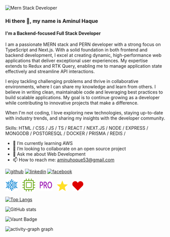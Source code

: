 ![Mern Stack Developer](https://i.ibb.co.com/MDf6p8sc/git.gif)
### Hi there 👋, my name is Aminul Haque 
#### I'm a Backend-focused Full Stack Developer 
 
I am a passionate MERN stack and PERN developer with a strong focus on TypeScript and Next.js. With a solid foundation in both frontend and backend development, I excel at creating dynamic, high-performance web applications that deliver exceptional user experiences. My expertise extends to Redux and RTK Query, enabling me to manage application state effectively and streamline API interactions.
 
I enjoy tackling challenging problems and thrive in collaborative environments, where I can share my knowledge and learn from others. I believe in writing clean, maintainable code and leveraging best practices to build scalable applications. My goal is to continue growing as a developer while contributing to innovative projects that make a difference.
 
When I'm not coding, I love exploring new technologies, staying up-to-date with industry trends, and sharing my insights with the developer community.
 
Skills:   HTML / CSS / JS / TS  / REACT / NEXT.JS / NODE / EXPRESS / MONGODB / POSTGRESQL / DOCKER / PRISMA / REDIS / 
 
- 🌱 I’m currently learning  AWS
- 👯 I’m looking to collaborate on an open source project 
- 💬 Ask me about Web Development 
- 📫 How to reach me: aminuhoque53@gmail.com
 
 
[<img src='https://cdn.jsdelivr.net/npm/simple-icons@3.0.1/icons/github.svg' alt='github' height='40'>]((https://github.com/Aminulhoque01))  [<img src='https://cdn.jsdelivr.net/npm/simple-icons@3.0.1/icons/linkedin.svg' alt='linkedin' height='40'>](https://www.linkedin.com/in/aminulhaque0) [<img src='https://cdn.jsdelivr.net/npm/simple-icons@3.0.1/icons/facebook.svg' alt='facebook' height='40'>](https://www.facebook.com/aminul.haque.web)  
 
<a href='https://archiveprogram.github.com/'><img src='https://raw.githubusercontent.com/acervenky/animated-github-badges/master/assets/acbadge.gif' width='40' height='40'></a> <a href='https://docs.github.com/en/developers'><img src='https://raw.githubusercontent.com/acervenky/animated-github-badges/master/assets/devbadge.gif' width='40' height='40'></a> <a href='https://github.com/pricing'><img src='https://raw.githubusercontent.com/acervenky/animated-github-badges/master/assets/pro.gif' width='40' height='40'></a> <a href='https://stars.github.com/'><img src='https://raw.githubusercontent.com/acervenky/animated-github-badges/master/assets/starbadge.gif' width='35' height='35'></a> <a href='https://docs.github.com/en/github/supporting-the-open-source-community-with-github-sponsors'><img src='https://raw.githubusercontent.com/acervenky/animated-github-badges/master/assets/sponsorbadge.gif' width='35' height='35'></a> 
 
 
[![Top Langs](https://github-readme-stats.vercel.app/api/top-langs/?username=Aminulhoque01)](https://github-readme-stats.vercel.app/api/top-langs/?username=Aminulhoque01)
 
![GitHub stats](https://github-readme-stats.vercel.app/api?username=Aminulhoque01&show_icons=true)  
 
![Vaunt Badge](https://api.vaunt.dev/v1/github/entities/Aminulhoque01/contributions?format=svg&private=fals… ) 
 
 <img src="https://github-readme-activity-graph.vercel.app/graph?username=Aminulhoque01&radius=16&theme=react&area=true&order=5" height="300" alt="activity-graph graph"  />


 
 
